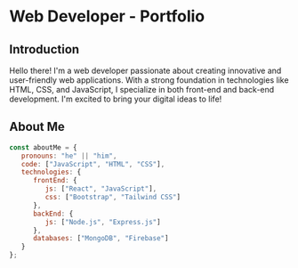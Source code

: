 # Web Developer - Portfolio

## Introduction

Hello there! I'm a web developer passionate about creating innovative and user-friendly web applications. With a strong foundation in technologies like HTML, CSS, and JavaScript, I specialize in both front-end and back-end development. I'm excited to bring your digital ideas to life!

## About Me

```javascript
const aboutMe = {
   pronouns: "he" || "him",
   code: ["JavaScript", "HTML", "CSS"],
   technologies: {
      frontEnd: {
         js: ["React", "JavaScript"],
         css: ["Bootstrap", "Tailwind CSS"]
      },
      backEnd: {
         js: ["Node.js", "Express.js"]
      },
      databases: ["MongoDB", "Firebase"]
   }
};
